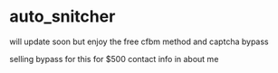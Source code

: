 # auto_snitcher
will update soon but enjoy the free cfbm method and captcha bypass


selling bypass for this for $500 contact info in about me
